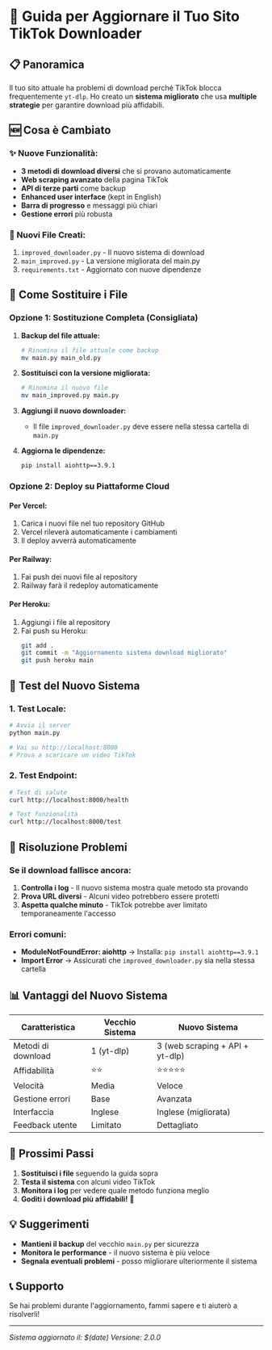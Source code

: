 # 🚀 Guida per Aggiornare il Tuo Sito TikTok Downloader

## 📋 Panoramica
Il tuo sito attuale ha problemi di download perché TikTok blocca frequentemente `yt-dlp`. Ho creato un **sistema migliorato** che usa **multiple strategie** per garantire download più affidabili.

## 🆕 Cosa è Cambiato

### ✨ Nuove Funzionalità:
- **3 metodi di download diversi** che si provano automaticamente
- **Web scraping avanzato** della pagina TikTok
- **API di terze parti** come backup
- **Enhanced user interface** (kept in English)
- **Barra di progresso** e messaggi più chiari
- **Gestione errori** più robusta

### 📁 Nuovi File Creati:
1. `improved_downloader.py` - Il nuovo sistema di download
2. `main_improved.py` - La versione migliorata del main.py
3. `requirements.txt` - Aggiornato con nuove dipendenze

## 🔄 Come Sostituire i File

### Opzione 1: Sostituzione Completa (Consigliata)

1. **Backup del file attuale:**
   ```bash
   # Rinomina il file attuale come backup
   mv main.py main_old.py
   ```

2. **Sostituisci con la versione migliorata:**
   ```bash
   # Rinomina il nuovo file
   mv main_improved.py main.py
   ```

3. **Aggiungi il nuovo downloader:**
   - Il file `improved_downloader.py` deve essere nella stessa cartella di `main.py`

4. **Aggiorna le dipendenze:**
   ```bash
   pip install aiohttp==3.9.1
   ```

### Opzione 2: Deploy su Piattaforme Cloud

#### Per Vercel:
1. Carica i nuovi file nel tuo repository GitHub
2. Vercel rileverà automaticamente i cambiamenti
3. Il deploy avverrà automaticamente

#### Per Railway:
1. Fai push dei nuovi file al repository
2. Railway farà il redeploy automaticamente

#### Per Heroku:
1. Aggiungi i file al repository
2. Fai push su Heroku:
   ```bash
   git add .
   git commit -m "Aggiornamento sistema download migliorato"
   git push heroku main
   ```

## 🧪 Test del Nuovo Sistema

### 1. Test Locale:
```bash
# Avvia il server
python main.py

# Vai su http://localhost:8000
# Prova a scaricare un video TikTok
```

### 2. Test Endpoint:
```bash
# Test di salute
curl http://localhost:8000/health

# Test funzionalità
curl http://localhost:8000/test
```

## 🔧 Risoluzione Problemi

### Se il download fallisce ancora:
1. **Controlla i log** - Il nuovo sistema mostra quale metodo sta provando
2. **Prova URL diversi** - Alcuni video potrebbero essere protetti
3. **Aspetta qualche minuto** - TikTok potrebbe aver limitato temporaneamente l'accesso

### Errori comuni:
- **ModuleNotFoundError: aiohttp** → Installa: `pip install aiohttp==3.9.1`
- **Import Error** → Assicurati che `improved_downloader.py` sia nella stessa cartella

## 📊 Vantaggi del Nuovo Sistema

| Caratteristica | Vecchio Sistema | Nuovo Sistema |
|----------------|-----------------|---------------|
| Metodi di download | 1 (yt-dlp) | 3 (web scraping + API + yt-dlp) |
| Affidabilità | ⭐⭐ | ⭐⭐⭐⭐⭐ |
| Velocità | Media | Veloce |
| Gestione errori | Base | Avanzata |
| Interfaccia | Inglese | Inglese (migliorata) |
| Feedback utente | Limitato | Dettagliato |

## 🚀 Prossimi Passi

1. **Sostituisci i file** seguendo la guida sopra
2. **Testa il sistema** con alcuni video TikTok
3. **Monitora i log** per vedere quale metodo funziona meglio
4. **Goditi i download più affidabili!** 🎉

## 💡 Suggerimenti

- **Mantieni il backup** del vecchio `main.py` per sicurezza
- **Monitora le performance** - il nuovo sistema è più veloce
- **Segnala eventuali problemi** - posso migliorare ulteriormente il sistema

## 📞 Supporto

Se hai problemi durante l'aggiornamento, fammi sapere e ti aiuterò a risolverli!

---
*Sistema aggiornato il: $(date)*
*Versione: 2.0.0* 